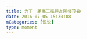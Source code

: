 ```yaml
---
title: 为下一届高三推荐友阿楼顶😂
date: 2016-07-05 15:30:08
mCategories: [说说]
type: moment
---
```


<div id="pics-20160705153008"></div>

<script src="/lib/moment/pics.js"></script>
<script>
var data = [
    {"link": "2016-07-05_000001.jpeg", "type": "shuoshuo"}
];
picsRender(data, "pics-20160705153008");
</script>
